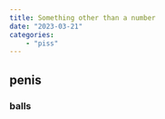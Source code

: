 ```yaml
---
title: Something other than a number
date: "2023-03-21"
categories:
    - "piss"
---
```



## penis
### balls